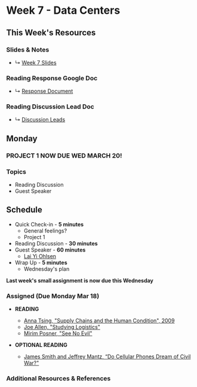 # Week 7 - Data Centers 


## This Week's Resources

### Slides & Notes 
* ↳ [Week 7 Slides](https://docs.google.com/presentation/d/1nuHP7hIh5p6maTfPrMTCLj5DfSG3xSACR8xt9W1YQBg/edit?usp=sharing)
### Reading Response Google Doc
* ↳ [Response Document](https://docs.google.com/document/d/1tTH-Oac5-IsplvvS-ANf6MWLI_TKMXUMWU_Bvj79xXg/edit)
 
### Reading Discussion Lead Doc
* ↳ [Discussion Leads](https://docs.google.com/document/d/1cC8rhMC4xD7Kt0QunY-WffXRhs674FFQgHLNapdv_k4/edit#heading=h.ko9guovehion)


## Monday 

### PROJECT 1 NOW DUE WED MARCH 20!
### Topics
* Reading Discussion
* Guest Speaker

## Schedule
* Quick Check-in - __5 minutes__
    * General feelings?
    * Project 1 
* Reading Discussion - __30 minutes__
* Guest Speaker - __60 minutes__
    * [Lai Yi Ohlsen](https://laiyiohlsen.com/)
* Wrap Up -  __5 minutes__
    * Wednesday's plan

__Last week's small assignment is now due this Wednesday__

### Assigned (**Due Monday Mar 18**)

* **READING**
    * [Anna Tsing, "Supply Chains and the Human Condition", 2009 ](https://www.are.na/block/14670672)
    * [Joe Allen, "Studying Logistics"](https://www.jacobinmag.com/2015/02/logistics-industry-organizing-labor/)
    * [Mirim Posner, "See No Evil"](https://logicmag.io/scale/see-no-evil/)

* **OPTIONAL READING**
    * [James Smith and Jeffrey Mantz, “Do Cellular Phones Dream of Civil War?"](https://www.are.na/block/14670532)


### Additional Resources & References
